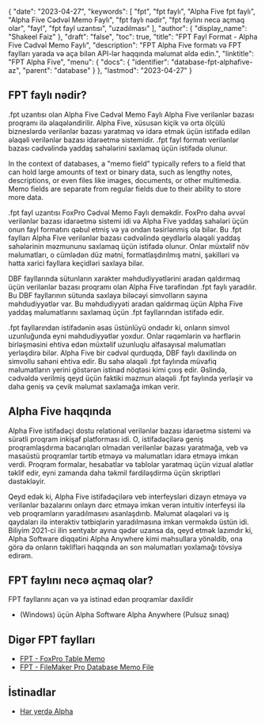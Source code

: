 {
  "date": "2023-04-27",
  "keywords": [
"fpt",
"fpt faylı",
"Alpha Five fpt faylı",
"Alpha Five Cədvəl Memo Faylı",
"fpt faylı nədir",
"fpt faylını necə açmaq olar",
"fayl",
"fpt fayl uzantısı",
"uzadılması"
],
  "author": {
    "display_name": "Shakeel Faiz"
},
  "draft": "false",
  "toc": true,
  "title": "FPT Fayl Format - Alpha Five Cədvəl Memo Faylı",
  "description": "FPT Alpha Five formatı və FPT faylları yarada və aça bilən API-lər haqqında məlumat əldə edin.",
  "linktitle": "FPT Alpha Five",
  "menu": {
    "docs": {
      "identifier": "database-fpt-alphafive-az",
      "parent": "database"
}
},
  "lastmod": "2023-04-27"
}

## FPT faylı nədir?

.fpt uzantısı olan Alpha Five Cədvəl Memo Faylı Alpha Five verilənlər bazası proqramı ilə əlaqələndirilir. Alpha Five, xüsusən kiçik və orta ölçülü bizneslərdə verilənlər bazası yaratmaq və idarə etmək üçün istifadə edilən əlaqəli verilənlər bazası idarəetmə sistemidir. .fpt fayl formatı verilənlər bazası cədvəlində yaddaş sahələrini saxlamaq üçün istifadə olunur.

In the context of databases, a "memo field" typically refers to a field that can hold large amounts of text or binary data, such as lengthy notes, descriptions, or even files like images, documents, or other multimedia. Memo fields are separate from regular fields due to their ability to store more data.

.fpt fayl uzantısı FoxPro Cədvəl Memo Faylı deməkdir. FoxPro daha əvvəl verilənlər bazası idarəetmə sistemi idi və Alpha Five yaddaş sahələri üçün onun fayl formatını qəbul etmiş və ya ondan təsirlənmiş ola bilər. Bu .fpt faylları Alpha Five verilənlər bazası cədvəlində qeydlərlə əlaqəli yaddaş sahələrinin məzmununu saxlamaq üçün istifadə olunur. Onlar müxtəlif növ məlumatları, o cümlədən düz mətni, formatlaşdırılmış mətni, şəkilləri və hətta xarici fayllara keçidləri saxlaya bilər.

DBF fayllarında sütunların xarakter məhdudiyyətlərini aradan qaldırmaq üçün verilənlər bazası proqramı olan Alpha Five tərəfindən .fpt faylı yaradılır. Bu DBF fayllarının sütunda saxlaya biləcəyi simvolların sayına məhdudiyyətlər var. Bu məhdudiyyəti aradan qaldırmaq üçün Alpha Five yaddaş məlumatlarını saxlamaq üçün .fpt fayllarından istifadə edir.

.fpt fayllarından istifadənin əsas üstünlüyü ondadır ki, onların simvol uzunluğunda eyni məhdudiyyətlər yoxdur. Onlar rəqəmlərin və hərflərin birləşməsini ehtiva edən müxtəlif uzunluqlu alfasayısal məlumatları yerləşdirə bilər. Alpha Five bir cədvəl qurduqda, DBF faylı daxilində on simvollu sahəni ehtiva edir. Bu sahə əlaqəli .fpt faylında müvafiq məlumatların yerini göstərən istinad nöqtəsi kimi çıxış edir. Əslində, cədvəldə verilmiş qeyd üçün faktiki məzmun əlaqəli .fpt faylında yerləşir və daha geniş və çevik məlumat saxlamağa imkan verir.

## Alpha Five haqqında

Alpha Five istifadəçi dostu relational verilənlər bazası idarəetmə sistemi və sürətli proqram inkişaf platforması idi. O, istifadəçilərə geniş proqramlaşdırma bacarıqları olmadan verilənlər bazası yaratmağa, veb və masaüstü proqramlar tərtib etməyə və məlumatları idarə etməyə imkan verdi. Proqram formalar, hesabatlar və tablolar yaratmaq üçün vizual alətlər təklif edir, eyni zamanda daha təkmil fərdiləşdirmə üçün skriptləri dəstəkləyir.

Qeyd edək ki, Alpha Five istifadəçilərə veb interfeysləri dizayn etməyə və verilənlər bazalarını onlayn dərc etməyə imkan verən intuitiv interfeysi ilə veb proqramların yaradılmasını asanlaşdırıb. Məlumat əlaqələri və iş qaydaları ilə interaktiv tətbiqlərin yaradılmasına imkan verməkdə üstün idi. Biliyim 2021-ci ilin sentyabr ayına qədər uzansa da, qeyd etmək lazımdır ki, Alpha Software diqqətini Alpha Anywhere kimi məhsullara yönəldib, ona görə də onların təklifləri haqqında ən son məlumatları yoxlamağı tövsiyə edirəm.

## FPT faylını necə açmaq olar?

FPT fayllarını açan və ya istinad edən proqramlar daxildir

- (Windows) üçün Alpha Software Alpha Anywhere (Pulsuz sınaq)

## Digər FPT faylları

- [FPT - FoxPro Table Memo](/database/fpt-foxpro/)
- [FPT - FileMaker Pro Database Memo File](/database/fpt/)

## İstinadlar
* [Hər yerdə Alpha](https://www.alphasoftware.com/mobile-app-development-platform)


